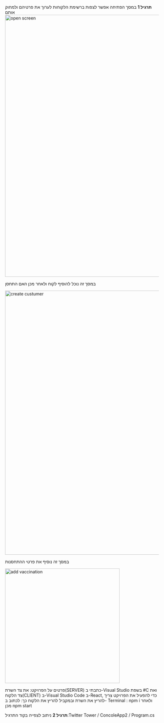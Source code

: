 **תרגיל 1**
במסך הפתיחה אפשר לצפות ברשימת הלקוחות לערוך את פרטיהם ולמחוק אותם
<img width="857" alt="open screen" src="https://github.com/sarit910910/Hadasim4/assets/164938379/da95c107-5779-44e8-989e-641f4eb0c24f">






במסך זה נוכל להוסיף לקוח ולאחר מכן האם התחסן





<img width="864" alt="create custumer" src="https://github.com/sarit910910/Hadasim4/assets/164938379/1dd3f86e-857f-4927-9736-c3d71ce71a0a">
      
          
          
 במסך זה נוסיף את פרטי ההתחסנות


          


<img width="375" alt="add vaccination" src="https://github.com/sarit910910/Hadasim4/assets/164938379/63428220-4a4a-4565-b26c-8f30429282ad">









פרטים על הפרויקט: את צד השרת(SERVER) כתבתי ב-Visual Studio בשפת #C ואת צד הלקוח(CLIENT) ב-Visual Studio Code ב-React,
כדי להפעיל את הפרויקט צריך להריץ את השרת ובמקביל להריץ את הלקוח כך: לכתוב ב- Terminal : 
npm i ולאחר מכן npm start

**תרגיל 2**
ניתוב לצפייה בקוד התרגיל:Twitter Tower / ConcoleApp2 / Program.cs

